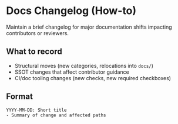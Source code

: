 # Docs Changelog (How-to)

Maintain a brief changelog for major documentation shifts impacting contributors or reviewers.

## What to record
- Structural moves (new categories, relocations into `docs/`)
- SSOT changes that affect contributor guidance
- CI/doc tooling changes (new checks, new required checkboxes)

## Format
```
YYYY-MM-DD: Short title
- Summary of change and affected paths
```
